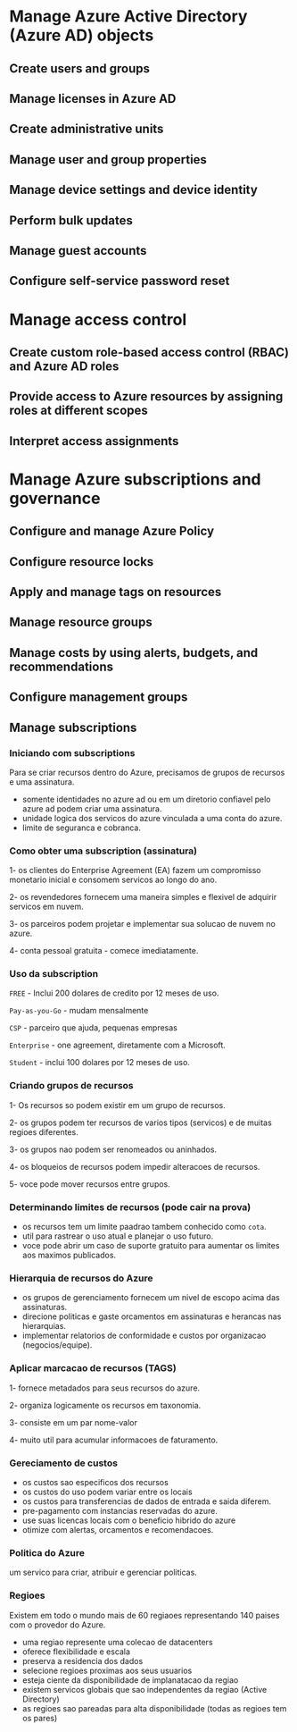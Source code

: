 # Manage Azure Active Directory (Azure AD) objects 

## Create users and groups
## Manage licenses in Azure AD
## Create administrative units
## Manage user and group properties
## Manage device settings and device identity
## Perform bulk updates
## Manage guest accounts
## Configure self-service password reset

# Manage access control

## Create custom role-based access control (RBAC) and Azure AD roles
## Provide access to Azure resources by assigning roles at different scopes
## Interpret access assignments

# Manage Azure subscriptions and governance

## Configure and manage Azure Policy
## Configure resource locks
## Apply and manage tags on resources
## Manage resource groups
## Manage costs by using alerts, budgets, and recommendations
## Configure management groups
## Manage subscriptions



### Iniciando com subscriptions

Para se criar recursos dentro do Azure, precisamos de grupos de recursos e uma assinatura.

- somente identidades no azure ad ou em um diretorio confiavel pelo azure ad podem criar uma assinatura.
- unidade logica dos servicos do azure vinculada a uma conta do azure.
- limite de seguranca e cobranca.

### Como obter uma subscription (assinatura)
1- os clientes do Enterprise Agreement (EA) fazem um compromisso monetario inicial e consomem servicos ao longo do ano.

2- os revendedores fornecem uma maneira simples e flexivel de adquirir servicos em nuvem.

3- os parceiros podem projetar e implementar sua solucao de nuvem no azure.

4- conta pessoal gratuita - comece imediatamente.

### Uso da subscription
`FREE` - Inclui 200 dolares de credito por 12 meses de uso.

`Pay-as-you-Go` - mudam mensalmente

`CSP` - parceiro que ajuda, pequenas empresas

`Enterprise` - one agreement, diretamente com a Microsoft.

`Student` - inclui 100 dolares por 12 meses de uso.

### Criando grupos de recursos
1- Os recursos so podem existir em um grupo de recursos.

2- os grupos podem ter recursos de varios tipos (servicos) e de muitas regioes diferentes.

3- os grupos nao podem ser renomeados ou aninhados.

4- os bloqueios de recursos  podem impedir alteracoes de recursos.

5- voce pode mover recursos entre grupos.

### Determinando limites de recursos (pode cair na prova)
- os recursos tem um limite paadrao tambem conhecido como `cota`.
- util para rastrear o uso atual e planejar o uso futuro.
- voce pode abrir um caso de suporte gratuito para aumentar os limites aos maximos publicados.

### Hierarquia de recursos do Azure
- os grupos de gerenciamento fornecem um nivel de escopo acima das assinaturas.
- direcione politicas e gaste orcamentos em assinaturas e herancas nas hierarquias.
- implementar relatorios de conformidade e custos por organizacao (negocios/equipe).

### Aplicar marcacao de recursos (TAGS)
1- fornece metadados para seus recursos do azure.

2- organiza logicamente os recursos em taxonomia.

3- consiste em um par nome-valor

4- muito util para acumular informacoes de faturamento.

### Gereciamento de custos
- os custos sao especificos dos recursos
- os custos do uso podem variar entre os locais
- os custos para transferencias de dados de entrada e saida diferem.
- pre-pagamento com instancias reservadas do azure.
- use suas licencas locais com o beneficio hibrido do azure
- otimize com alertas, orcamentos e recomendacoes.

### Politica do Azure
um servico para criar, atribuir e gerenciar politicas.











### Regioes
Existem em todo o mundo mais de 60 regiaoes representando 140 paises com o provedor do Azure.

- uma regiao represente uma colecao de datacenters
- oferece flexibilidade e escala
- preserva a residencia dos dados
- selecione regioes proximas aos seus usuarios
- esteja ciente da disponibilidade de implanatacao da regiao
- existem servicos globais que sao independentes da regiao (Active Directory)
- as regioes sao pareadas para alta disponibilidade (todas as regioes tem os pares)







